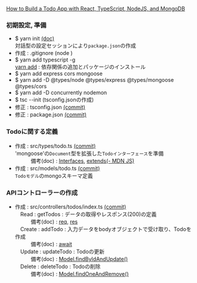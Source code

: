 [How to Build a Todo App with React, TypeScript, NodeJS, and MongoDB](https://www.freecodecamp.org/news/how-to-build-a-todo-app-with-react-typescript-nodejs-and-mongodb/)

### 初期設定, 準備
- $ yarn init [(doc)](https://classic.yarnpkg.com/ja/docs/cli/init/#toc-yarn-init)  
  対話型の設定セッションにより``package.json``の作成
- 作成 : .gitignore (node
)
- $ yarn add typescript -g  
  [yarn add](https://classic.yarnpkg.com/ja/docs/cli/add) : 依存関係の追加とパッケージのインストール
- $ yarn add express cors mongoose
- $ yarn add -D @types/node @types/express @types/mongoose @types/cors
- $ yarn add -D concurrently nodemon
- $ tsc --init (tsconfig.jsonの作成)
- 修正 : tsconfig.json [(commit)](https://github.com/RiSEblackbird/TS_Node_MongoDB/commit/94b787c19102c441b156b18b8f303e23584149b7)
- 修正 : package.json [(commit)](https://github.com/RiSEblackbird/TS_Node_MongoDB/commit/e6d56691d47c3821de4abb2e5e023c8ba76aeca6)
### Todoに関する定義
- 作成 : src/types/todo.ts [(commit)](https://github.com/RiSEblackbird/TS_Node_MongoDB/commit/45c69c2aaad6bb5637bbaf148093881966821ff9)  
  'mongoose'の``Document``型を拡張した``Todoインターフェース``を準備  
　　　備考(doc) : [Interfaces](https://typescript-jp.gitbook.io/deep-dive/type-system/interfaces), [extends(- MDN JS)](https://developer.mozilla.org/ja/docs/Web/JavaScript/Reference/Classes/extends)
- 作成 : src/models/todo.ts [(commit)](https://github.com/RiSEblackbird/TS_Node_MongoDB/commit/df005a75343738800194ba0a422864d471207f11)  
  ``Todoモデル``のmongoスキーマ定義
### APIコントローラーの作成
- 作成 : src/controllers/todos/index.ts [(commit)](https://github.com/RiSEblackbird/TS_Node_MongoDB/commit/db2515936100db42a2c6a0930e09e3d3a7c6b917)  
　Read : getTodos : データの取得やレスポンス(200)の定義  
　　　備考(doc) : [req](http://expressjs.com/ja/api.html#req), [res](http://expressjs.com/ja/api.html#res)  
　Create : addTodo : 入力データをbodyオブジェクトで受け取り、Todoを作成  
　　　備考(doc) : [await](https://typescript-jp.gitbook.io/deep-dive/future-javascript/async-await)  
　Update : updateTodo : Todoの更新  
　　　備考(doc) : [Model.findByIdAndUpdate()](https://mongoosejs.com/docs/api.html#model_Model.findByIdAndUpdate)  
　Delete : deleteTodo : Todoの削除  
　　　備考(doc) : [Model.findOneAndRemove()](https://mongoosejs.com/docs/api.html#model_Model.findOneAndRemove)  